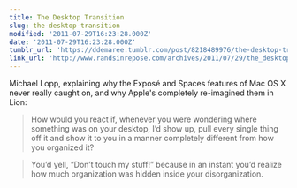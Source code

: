 ```yaml
---
title: The Desktop Transition
slug: the-desktop-transition
modified: '2011-07-29T16:23:28.000Z'
date: '2011-07-29T16:23:28.000Z'
tumblr_url: 'https://ddemaree.tumblr.com/post/8218489976/the-desktop-transition'
link_url: 'http://www.randsinrepose.com/archives/2011/07/29/the_desktop_transition.html'
---
```

Michael Lopp, explaining why the Exposé and Spaces features of Mac OS X never really caught on, and why Apple's completely re-imagined them in Lion:

> How would you react if, whenever you were wondering where something was on your desktop, I’d show up, pull every single thing off it and show it to you in a manner completely different from how you organized it?

> You’d yell, “Don’t touch my stuff!” because in an instant you’d realize how much organization was hidden inside your disorganization.
